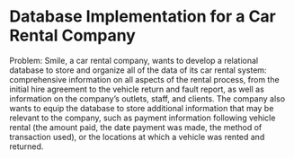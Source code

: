 # Database Implementation for a Car Rental Company

Problem: Smile, a car rental company, wants to develop a relational database to store and organize all of the data of its car rental system: comprehensive information on all aspects of the rental process, from the initial hire agreement to the vehicle return and fault report, as well as information on the company’s outlets, staff, and clients. The company also wants to equip the database to store additional information that may be relevant to the company, such as payment information following vehicle rental (the amount paid, the date payment was made, the method of transaction used), or the locations at which a vehicle was rented and returned.

